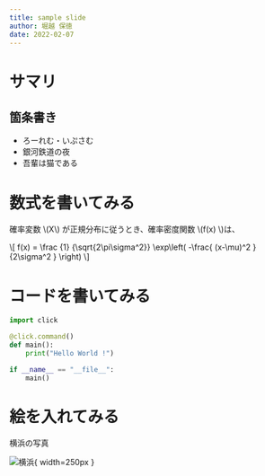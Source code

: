 ```yaml
---
title: sample slide
author: 堀越 保徳
date: 2022-02-07
---
```


# サマリ

## 箇条書き
- ろーれむ・いぷさむ
- 銀河鉄道の夜
- 吾輩は猫である

# 数式を書いてみる

確率変数 \\(X\\) が正規分布に従うとき、確率密度関数 \\(f(x) \\)は、

\\[ f(x) = \\frac {1} {\\sqrt{2\\pi\\sigma^2}} \\exp\\left( -\\frac{ (x-\\mu)^2 }{2\\sigma^2 } \\right)  \\]

# コードを書いてみる

```python
import click

@click.command()
def main():
    print("Hello World !")

if __name__ == "__file__":
    main()
```

# 絵を入れてみる

横浜の写真

![横浜](resource/yokohama.jpg){ width=250px }
